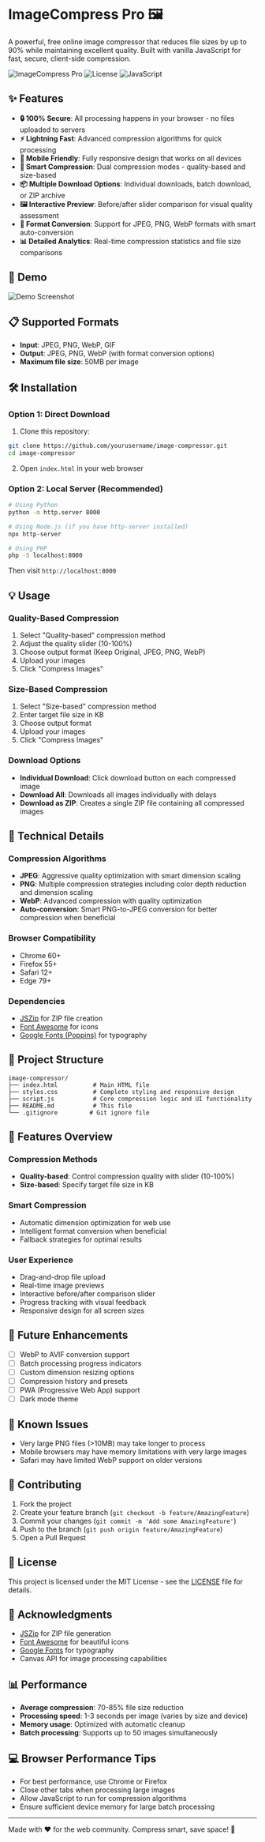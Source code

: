 # ImageCompress Pro 🖼️

A powerful, free online image compressor that reduces file sizes by up to 90% while maintaining excellent quality. Built with vanilla JavaScript for fast, secure, client-side compression.

![ImageCompress Pro](https://img.shields.io/badge/Version-1.0.0-blue.svg)
![License](https://img.shields.io/badge/License-MIT-green.svg)
![JavaScript](https://img.shields.io/badge/JavaScript-ES6+-yellow.svg)

## ✨ Features

- **🔒 100% Secure**: All processing happens in your browser - no files uploaded to servers
- **⚡ Lightning Fast**: Advanced compression algorithms for quick processing
- **📱 Mobile Friendly**: Fully responsive design that works on all devices
- **🎯 Smart Compression**: Dual compression modes - quality-based and size-based
- **📦 Multiple Download Options**: Individual downloads, batch download, or ZIP archive
- **🖼️ Interactive Preview**: Before/after slider comparison for visual quality assessment
- **🔄 Format Conversion**: Support for JPEG, PNG, WebP formats with smart auto-conversion
- **📊 Detailed Analytics**: Real-time compression statistics and file size comparisons

## 🚀 Demo

![Demo Screenshot](demo-screenshot.png)

## 📋 Supported Formats

- **Input**: JPEG, PNG, WebP, GIF
- **Output**: JPEG, PNG, WebP (with format conversion options)
- **Maximum file size**: 50MB per image

## 🛠️ Installation

### Option 1: Direct Download

1. Clone this repository:

```bash
git clone https://github.com/yourusername/image-compressor.git
cd image-compressor
```

2. Open `index.html` in your web browser

### Option 2: Local Server (Recommended)

```bash
# Using Python
python -m http.server 8000

# Using Node.js (if you have http-server installed)
npx http-server

# Using PHP
php -S localhost:8000
```

Then visit `http://localhost:8000`

## 💡 Usage

### Quality-Based Compression

1. Select "Quality-based" compression method
2. Adjust the quality slider (10-100%)
3. Choose output format (Keep Original, JPEG, PNG, WebP)
4. Upload your images
5. Click "Compress Images"

### Size-Based Compression

1. Select "Size-based" compression method
2. Enter target file size in KB
3. Choose output format
4. Upload your images
5. Click "Compress Images"

### Download Options

- **Individual Download**: Click download button on each compressed image
- **Download All**: Downloads all images individually with delays
- **Download as ZIP**: Creates a single ZIP file containing all compressed images

## 🔧 Technical Details

### Compression Algorithms

- **JPEG**: Aggressive quality optimization with smart dimension scaling
- **PNG**: Multiple compression strategies including color depth reduction and dimension scaling
- **WebP**: Advanced compression with quality optimization
- **Auto-conversion**: Smart PNG-to-JPEG conversion for better compression when beneficial

### Browser Compatibility

- Chrome 60+
- Firefox 55+
- Safari 12+
- Edge 79+

### Dependencies

- [JSZip](https://stuhome.github.io/JSZip/) for ZIP file creation
- [Font Awesome](https://fontawesome.com/) for icons
- [Google Fonts (Poppins)](https://fonts.google.com/) for typography

## 📁 Project Structure

```
image-compressor/
├── index.html          # Main HTML file
├── styles.css          # Complete styling and responsive design
├── script.js           # Core compression logic and UI functionality
├── README.md           # This file
└── .gitignore         # Git ignore file
```

## 🎨 Features Overview

### Compression Methods

- **Quality-based**: Control compression quality with slider (10-100%)
- **Size-based**: Specify target file size in KB

### Smart Compression

- Automatic dimension optimization for web use
- Intelligent format conversion when beneficial
- Fallback strategies for optimal results

### User Experience

- Drag-and-drop file upload
- Real-time image previews
- Interactive before/after comparison slider
- Progress tracking with visual feedback
- Responsive design for all screen sizes

## 🔮 Future Enhancements

- [ ] WebP to AVIF conversion support
- [ ] Batch processing progress indicators
- [ ] Custom dimension resizing options
- [ ] Compression history and presets
- [ ] PWA (Progressive Web App) support
- [ ] Dark mode theme

## 🐛 Known Issues

- Very large PNG files (>10MB) may take longer to process
- Mobile browsers may have memory limitations with very large images
- Safari may have limited WebP support on older versions

## 🤝 Contributing

1. Fork the project
2. Create your feature branch (`git checkout -b feature/AmazingFeature`)
3. Commit your changes (`git commit -m 'Add some AmazingFeature'`)
4. Push to the branch (`git push origin feature/AmazingFeature`)
5. Open a Pull Request

## 📄 License

This project is licensed under the MIT License - see the [LICENSE](LICENSE) file for details.

## 🙏 Acknowledgments

- [JSZip](https://stuhome.github.io/JSZip/) for ZIP file generation
- [Font Awesome](https://fontawesome.com/) for beautiful icons
- [Google Fonts](https://fonts.google.com/) for typography
- Canvas API for image processing capabilities

## 📊 Performance

- **Average compression**: 70-85% file size reduction
- **Processing speed**: 1-3 seconds per image (varies by size and device)
- **Memory usage**: Optimized with automatic cleanup
- **Batch processing**: Supports up to 50 images simultaneously

## 💻 Browser Performance Tips

- For best performance, use Chrome or Firefox
- Close other tabs when processing large images
- Allow JavaScript to run for compression algorithms
- Ensure sufficient device memory for large batch processing

---

Made with ❤️ for the web community. Compress smart, save space! 🚀
